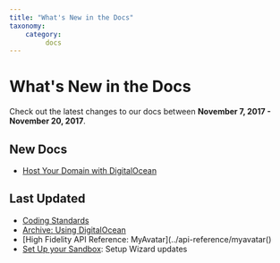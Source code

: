 ```yaml
---
title: "What's New in the Docs"
taxonomy:
    category:
         docs
---
```


# What's New in the Docs

Check out the latest changes to our docs between **November 7, 2017 - November 20, 2017**.

## New Docs
* [Host Your Domain with DigitalOcean](../create-and-explore/start-working-in-your-sandbox/digital-ocean)



## Last Updated
* [Coding Standards](../build-guide/coding-standards)
* [Archive: Using DigitalOcean](../create-and-explore/start-working-in-your-sandbox/digital-ocean/archive)
* [High Fidelity API Reference: MyAvatar](../api-reference/myavatar()
* [Set Up your Sandbox](../create-and-explore/start-working-in-your-sandbox/set-up-your-sandbox#configure-your-domain’s-security-settings): Setup Wizard updates 







